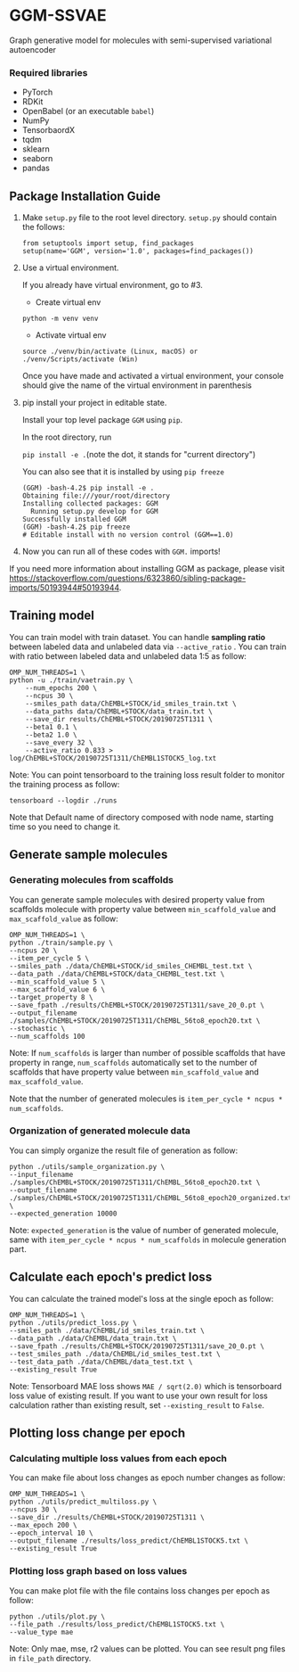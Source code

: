 # GGM-SSVAE
Graph generative model for molecules with semi-supervised variational autoencoder

### Required libraries
- PyTorch
- RDKit
- OpenBabel (or an executable `babel`)
- NumPy
- TensorbaordX
- tqdm
- sklearn
- seaborn
- pandas

## Package Installation Guide
1. Make `setup.py` file to the root level directory.
`setup.py` should contain the follows:
    ```
    from setuptools import setup, find_packages
    setup(name='GGM', version='1.0', packages=find_packages())
    ```
2. Use a virtual environment.

    If you already have virtual environment, go to #3.
    - Create virtual env
    ```
    python -m venv venv
    ```
    - Activate virtual env
    ```
    source ./venv/bin/activate (Linux, macOS) or ./venv/Scripts/activate (Win)
    ```
    Once you have made and activated a virtual environment, your console should give the name of the virtual environment in parenthesis

3. pip install your project in editable state.

    Install your top level package `GGM` using `pip`.
    
    In the root directory, run
    
    `pip install -e .`(note the dot, it stands for "current directory")
    
    You can also see that it is installed by using `pip freeze`

    ```
    (GGM) -bash-4.2$ pip install -e .
    Obtaining file:///your/root/directory
    Installing collected packages: GGM
      Running setup.py develop for GGM
    Successfully installed GGM
    (GGM) -bash-4.2$ pip freeze
    # Editable install with no version control (GGM==1.0)
    ```
4. Now you can run all of these codes with `GGM.` imports!

If you need more information about installing GGM as package, please visit
https://stackoverflow.com/questions/6323860/sibling-package-imports/50193944#50193944.

## Training model
You can train model with train dataset. You can handle **sampling ratio**
between labeled data and unlabeled data via `--active_ratio` . You can train
with ratio between labeled data and unlabeled data 1:5 as follow: 
```
OMP_NUM_THREADS=1 \
python -u ./train/vaetrain.py \
    --num_epochs 200 \
    --ncpus 30 \
    --smiles_path data/ChEMBL+STOCK/id_smiles_train.txt \
    --data_paths data/ChEMBL+STOCK/data_train.txt \
    --save_dir results/ChEMBL+STOCK/20190725T1311 \
    --beta1 0.1 \
    --beta2 1.0 \
    --save_every 32 \
    --active_ratio 0.833 > log/ChEMBL+STOCK/20190725T1311/ChEMBL1STOCK5_log.txt
```
Note: You can point tensorboard to the training loss result folder to
monitor the training process as follow:
```
tensorboard --logdir ./runs
```
Note that Default name of directory composed with node name, starting time so you need to change it. 

## Generate sample molecules
### Generating molecules from scaffolds
You can generate sample molecules with desired property value from scaffolds molecule with
property value between `min_scaffold_value` and `max_scaffold_value` as follow:
```
OMP_NUM_THREADS=1 \
python ./train/sample.py \
--ncpus 20 \
--item_per_cycle 5 \
--smiles_path ./data/ChEMBL+STOCK/id_smiles_CHEMBL_test.txt \
--data_path ./data/ChEMBL+STOCK/data_CHEMBL_test.txt \
--min_scaffold_value 5 \
--max_scaffold_value 6 \
--target_property 8 \
--save_fpath ./results/ChEMBL+STOCK/20190725T1311/save_20_0.pt \
--output_filename ./samples/ChEMBL+STOCK/20190725T1311/ChEMBL_56to8_epoch20.txt \
--stochastic \
--num_scaffolds 100
```
Note: If `num_scaffolds` is larger than number of possible scaffolds that have property in range, 
`num_scaffolds` automatically set to the number of scaffolds that have property value between
`min_scaffold_value` and `max_scaffold_value`.

Note that the number of generated molecules is `item_per_cycle * ncpus * num_scaffolds`.

### Organization of generated molecule data
You can simply organize the result file of generation as follow:
```
python ./utils/sample_organization.py \
--input_filename ./samples/ChEMBL+STOCK/20190725T1311/ChEMBL_56to8_epoch20.txt \
--output_filename ./samples/ChEMBL+STOCK/20190725T1311/ChEMBL_56to8_epoch20_organized.txt \
--expected_generation 10000
```
Note: `expected_generation` is the value of number of generated molecule, same with 
`item_per_cycle * ncpus * num_scaffolds` in molecule generation part.

## Calculate each epoch's predict loss
You can calculate the trained model's loss at the single epoch as follow:
```
OMP_NUM_THREADS=1 \
python ./utils/predict_loss.py \
--smiles_path ./data/ChEMBL/id_smiles_train.txt \
--data_path ./data/ChEMBL/data_train.txt \
--save_fpath ./results/ChEMBL+STOCK/20190725T1311/save_20_0.pt \
--test_smiles_path ./data/ChEMBL/id_smiles_test.txt \
--test_data_path ./data/ChEMBL/data_test.txt \
--existing_result True
```
Note: Tensorboard MAE loss shows `MAE / sqrt(2.0)` which is tensorboard loss value of existing result.
If you want to use your own result for loss calculation rather than existing result, set `--existing_result` to `False`.

## Plotting loss change per epoch
### Calculating multiple loss values from each epoch
You can make file about loss changes as epoch number changes as follow:
```
OMP_NUM_THREADS=1 \
python ./utils/predict_multiloss.py \
--ncpus 30 \
--save_dir ./results/ChEMBL+STOCK/20190725T1311 \
--max_epoch 200 \
--epoch_interval 10 \
--output_filename ./results/loss_predict/ChEMBL1STOCK5.txt \
--existing_result True
```

### Plotting loss graph based on loss values
You can make plot file with the file contains loss changes per epoch as follow: 
```
python ./utils/plot.py \
--file_path ./results/loss_predict/ChEMBL1STOCK5.txt \
--value_type mae
```
Note: Only mae, mse, r2 values can be plotted. You can see
result png files in `file_path` directory.

